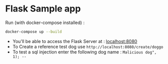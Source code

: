 # Flask Sample app
Run (with docker-compose installed) :
```bash
docker-compose up --build
```

- You'll be able to access the Flask Server at : [localhost:8080](http://localhost:8080)
- To Create a reference test dog use `http://localhost:8080/create/doggo`
- To test a sql injection enter the following dog name : `Malicious dog", 1); -- `
